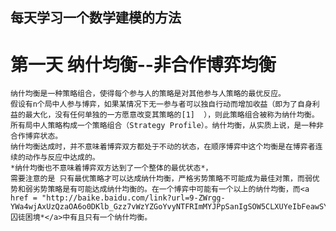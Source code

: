 ## 每天学习一个数学建模的方法

# 第一天 纳什均衡--非合作博弈均衡

	纳什均衡是一种策略组合，使得每个参与人的策略是对其他参与人策略的最优反应。  
	假设有n个局中人参与博弈，如果某情况下无一参与者可以独自行动而增加收益（即为了自身利益的最大化，没有任何单独的一方愿意改变其策略的[1]  ），则此策略组合被称为纳什均衡。所有局中人策略构成一个策略组合（Strategy Profile）。纳什均衡，从实质上说，是一种非合作博弈状态。  
	纳什均衡达成时，并不意味着博弈双方都处于不动的状态，在顺序博弈中这个均衡是在博弈者连续的动作与反应中达成的。  
	*纳什均衡也不意味着博弈双方达到了一个整体的最优状态*，
	需要注意的是 只有最优策略才可以达成纳什均衡，严格劣势策略不可能成为最佳对策，而弱优势和弱劣势策略是有可能达成纳什均衡的。在一个博弈中可能有一个以上的纳什均衡，而<a href = "http://baike.baidu.com/link?url=9-ZWrgg-YWa4wjAxUzQzaOA6o0DKlb_Gzz7vWzYZGoYvyNTFRImMYJPpSanIgSOW5CLXUYeIbFeawSYx_hJtZ_">*囚徒困境*</a>中有且只有一个纳什均衡。  
	


